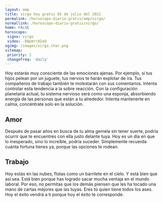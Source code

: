 ```yaml
---
layout: amp
title: virgo hoy gratis 05 de julio del 2021 
permalink: /horoscopo-diario-gratis/amp/virgo/
normallink: /horoscopo-diario-gratis/virgo/
home: FALSE
horoscopo:
 signo: virgo
 video: -DQpmrrAIeU
ogimg: /images/virgo_char.png
sitemap:
 priority: 1
 changefreq: 'daily'
---
```



Hoy estarás muy consciente de las emociones ajenas. Por ejemplo, si tus hijos pelean por un juguete, tus nervios te harán explotar de ira. Tus compañeros de trabajo también te molestarán con sus comentarios. Intenta controlar esta tendencia a la sobre reacción. Con la configuración planetaria actual, tu sistema nervioso será como una esponja, absorbiendo energía de las personas que están a tu alrededor. Intenta mantenerte en calma, concéntrate solo en la solución.

## Amor

Después de pasar años en busca de tu alma gemela sin tener suerte, podría ocurrir que te encuentres con ella justo delante tuya. Hoy es un día en que lo inesperado, sino lo increíble, podría suceder. Simplemente recuerda cuánta fortuna tienes ya, porque las opciones te rodean.

## Trabajo

Hoy estás en las nubes, flotas como un barrilete en el cielo. Y está bien que así sea. Está bien porque has logrado sacar mucha ventaja en el mundo laboral. Por eso, no permitas que los demás piensen que les ha tocado una mano de cartas mejores que las tuyas. Eres tú quien tiene todos los ases. Hoy el éxito vendrá a ti porque hoy el éxito te corresponde.